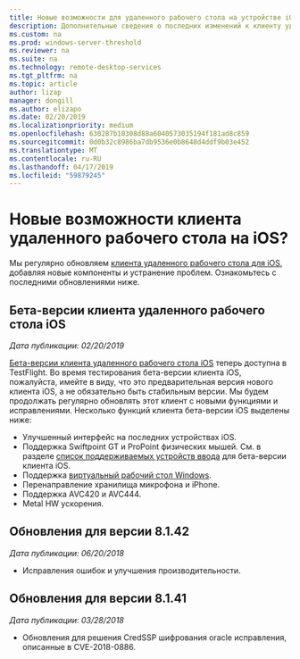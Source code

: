 ```yaml
---
title: Новые возможности для удаленного рабочего стола на устройстве iOS
description: Дополнительные сведения о последних изменений к клиенту удаленного рабочего стола для iOS
ms.custom: na
ms.prod: windows-server-threshold
ms.reviewer: na
ms.suite: na
ms.technology: remote-desktop-services
ms.tgt_pltfrm: na
ms.topic: article
author: lizap
manager: dongill
ms.author: elizapo
ms.date: 02/20/2019
ms.localizationpriority: medium
ms.openlocfilehash: 630287b10308d88a6040573035194f181ad8c859
ms.sourcegitcommit: 0d0b32c8986ba7db9536e0b8648d4ddf9b03e452
ms.translationtype: MT
ms.contentlocale: ru-RU
ms.lasthandoff: 04/17/2019
ms.locfileid: "59879245"
---
```

# <a name="whats-new-for-the-remote-desktop-client-on-ios"></a>Новые возможности клиента удаленного рабочего стола на iOS?

Мы регулярно обновляем [клиента удаленного рабочего стола для iOS](remote-desktop-ios.md), добавляя новые компоненты и устранение проблем. Ознакомьтесь с последними обновлениями ниже.

## <a name="remote-desktop-ios-beta-client"></a>Бета-версии клиента удаленного рабочего стола iOS
*Дата публикации: 02/20/2019*

[Бета-версии клиента удаленного рабочего стола iOS](remote-desktop-ios.md#download-the-remote-desktop-ios-beta-client) теперь доступна в TestFlight. Во время тестирования бета-версии клиента iOS, пожалуйста, имейте в виду, что это предварительная версия нового клиента iOS, а не обязательно быть стабильным версии. Мы будем продолжать регулярно обновлять этот клиент с новыми функциями и исправлениями. Несколько функций клиента бета-версии iOS выделены ниже:

- Улучшенный интерфейс на последних устройствах iOS.
- Поддержка Swiftpoint GT и ProPoint физических мышей. См. в разделе [список поддерживаемых устройств ввода](remote-desktop-ios.md#supported-input-devices) для бета-версии клиента iOS.
- Поддержка [виртуальный рабочий стол Windows](https://aka.ms/wvd).
- Перенаправление хранилища микрофона и iPhone.
- Поддержка AVC420 и AVC444.
- Metal HW ускорения.

## <a name="updates-for-version-8142"></a>Обновления для версии 8.1.42
*Дата публикации: 06/20/2018*

- Исправления ошибок и улучшения производительности.

## <a name="updates-for-version-8141"></a>Обновления для версии 8.1.41
*Дата публикации: 03/28/2018*

- Обновления для решения CredSSP шифрования oracle исправления, описанные в CVE-2018-0886.
 

